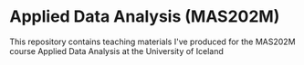 
# Applied Data Analysis (MAS202M)

<!-- badges: start -->
<!-- badges: end -->

This repository contains teaching materials I've produced for the MAS202M course Applied Data Analysis at the University of Iceland

